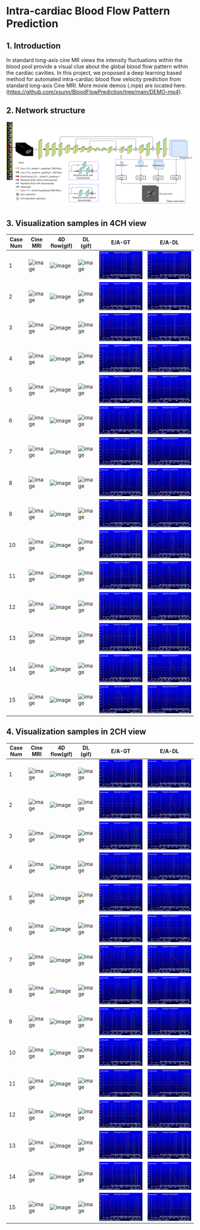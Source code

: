 # Intra-cardiac Blood Flow Pattern Prediction
## 1. Introduction
In standard long-axis cine MR views the intensity fluctuations within the blood pool provide a visual clue about the global blood flow pattern within the cardiac cavities.      In this project, we proposed a deep learning based method for automated intra-cardiac blood flow velocity prediction from standard long-axis Cine MRI.
More movie demos (.mpe) are located here. (https://github.com/xsunn/BloodFlowPrediction/tree/main/DEMO-mp4). 
## 2. Network structure
![image text](https://github.com/xsunn/BloodFlowPrediction/blob/main/model/modelnetwork.png) 
## 3. Visualization samples in 4CH view
Case Num|Cine MRI|4D flow(gif)|DL (gif)|E/A-GT|E/A-DL
------------|------------|-----------|------------|------------|------------|
1| ![image](https://github.com/xsunn/BloodFlowPrediction/blob/main/4CHDEMO/CINE/S58.gif) | ![image](https://github.com/xsunn/BloodFlowPrediction/blob/main/4CHDEMO/GT/S58.gif) | ![image](https://github.com/xsunn/BloodFlowPrediction/blob/main/4CHDEMO/DL/S58.gif)| ![image](https://github.com/xsunn/BloodFlowPrediction/blob/main/4CHEA/GT/S58.gif)| ![image](https://github.com/xsunn/BloodFlowPrediction/blob/main/4CHEA/DL/S58.gif)
2| ![image](https://github.com/xsunn/BloodFlowPrediction/blob/main/4CHDEMO/CINE/M60.gif) | ![image](https://github.com/xsunn/BloodFlowPrediction/blob/main/4CHDEMO/GT/M60.gif) | ![image](https://github.com/xsunn/BloodFlowPrediction/blob/main/4CHDEMO/DL/M60.gif)|![image](https://github.com/xsunn/BloodFlowPrediction/blob/main/4CHEA/GT/M60.gif)| ![image](https://github.com/xsunn/BloodFlowPrediction/blob/main/4CHEA/DL/M60.gif)  
3| ![image](https://github.com/xsunn/BloodFlowPrediction/blob/main/4CHDEMO/CINE/v06.gif) | ![image](https://github.com/xsunn/BloodFlowPrediction/blob/main/4CHDEMO/GT/v06.gif) | ![image](https://github.com/xsunn/BloodFlowPrediction/blob/main/4CHDEMO/DL/v06.gif) |![image](https://github.com/xsunn/BloodFlowPrediction/blob/main/4CHEA/GT/M60.gif)| ![image](https://github.com/xsunn/BloodFlowPrediction/blob/main/4CHEA/DL/M60.gif)
4| ![image](https://github.com/xsunn/BloodFlowPrediction/blob/main/4CHDEMO/CINE/S60.gif) | ![image](https://github.com/xsunn/BloodFlowPrediction/blob/main/4CHDEMO/GT/S60.gif) | ![image](https://github.com/xsunn/BloodFlowPrediction/blob/main/4CHDEMO/DL/S60.gif) |![image](https://github.com/xsunn/BloodFlowPrediction/blob/main/4CHEA/GT/S60.gif)| ![image](https://github.com/xsunn/BloodFlowPrediction/blob/main/4CHEA/DL/S60.gif)
5| ![image](https://github.com/xsunn/BloodFlowPrediction/blob/main/4CHDEMO/CINE/M95.gif) | ![image](https://github.com/xsunn/BloodFlowPrediction/blob/main/4CHDEMO/GT/M95.gif) | ![image](https://github.com/xsunn/BloodFlowPrediction/blob/main/4CHDEMO/DL/M95.gif) |![image](https://github.com/xsunn/BloodFlowPrediction/blob/main/4CHEA/GT/M95.gif)| ![image](https://github.com/xsunn/BloodFlowPrediction/blob/main/4CHEA/DL/M95.gif)
6| ![image](https://github.com/xsunn/BloodFlowPrediction/blob/main/4CHDEMO/CINE/M71.gif) | ![image](https://github.com/xsunn/BloodFlowPrediction/blob/main/4CHDEMO/GT/M71.gif) | ![image](https://github.com/xsunn/BloodFlowPrediction/blob/main/4CHDEMO/DL/M71.gif) |![image](https://github.com/xsunn/BloodFlowPrediction/blob/main/4CHEA/GT/M71.gif)| ![image](https://github.com/xsunn/BloodFlowPrediction/blob/main/4CHEA/DL/M71.gif)
7| ![image](https://github.com/xsunn/BloodFlowPrediction/blob/main/4CHDEMO/CINE/S82.gif) | ![image](https://github.com/xsunn/BloodFlowPrediction/blob/main/4CHDEMO/GT/S82.gif) | ![image](https://github.com/xsunn/BloodFlowPrediction/blob/main/4CHDEMO/DL/S82.gif) |![image](https://github.com/xsunn/BloodFlowPrediction/blob/main/4CHEA/GT/S82.gif)| ![image](https://github.com/xsunn/BloodFlowPrediction/blob/main/4CHEA/DL/S82.gif)
8| ![image](https://github.com/xsunn/BloodFlowPrediction/blob/main/4CHDEMO/CINE/V22.gif) | ![image](https://github.com/xsunn/BloodFlowPrediction/blob/main/4CHDEMO/GT/v22.gif) | ![image](https://github.com/xsunn/BloodFlowPrediction/blob/main/4CHDEMO/DL/V22.gif) |![image](https://github.com/xsunn/BloodFlowPrediction/blob/main/4CHEA/GT/V22.gif)| ![image](https://github.com/xsunn/BloodFlowPrediction/blob/main/4CHEA/DL/V22.gif)
9| ![image](https://github.com/xsunn/BloodFlowPrediction/blob/main/4CHDEMO/CINE/S113.gif) | ![image](https://github.com/xsunn/BloodFlowPrediction/blob/main/4CHDEMO/GT/S113.gif) | ![image](https://github.com/xsunn/BloodFlowPrediction/blob/main/4CHDEMO/DL/S113.gif) |![image](https://github.com/xsunn/BloodFlowPrediction/blob/main/4CHEA/GT/S113.gif)| ![image](https://github.com/xsunn/BloodFlowPrediction/blob/main/4CHEA/DL/S113.gif)
10| ![image](https://github.com/xsunn/BloodFlowPrediction/blob/main/4CHDEMO/CINE/S125.gif) | ![image](https://github.com/xsunn/BloodFlowPrediction/blob/main/4CHDEMO/GT/S125.gif) | ![image](https://github.com/xsunn/BloodFlowPrediction/blob/main/4CHDEMO/DL/S125.gif) |![image](https://github.com/xsunn/BloodFlowPrediction/blob/main/4CHEA/GT/S125.gif)| ![image](https://github.com/xsunn/BloodFlowPrediction/blob/main/4CHEA/DL/S125.gif)
11| ![image](https://github.com/xsunn/BloodFlowPrediction/blob/main/4CHDEMO/CINE/V23.gif) | ![image](https://github.com/xsunn/BloodFlowPrediction/blob/main/4CHDEMO/GT/V23.gif) | ![image](https://github.com/xsunn/BloodFlowPrediction/blob/main/4CHDEMO/DL/V23.gif) |![image](https://github.com/xsunn/BloodFlowPrediction/blob/main/4CHEA/GT/V23.gif)| ![image](https://github.com/xsunn/BloodFlowPrediction/blob/main/4CHEA/DL/V23.gif)
12| ![image](https://github.com/xsunn/BloodFlowPrediction/blob/main/4CHDEMO/CINE/V16.gif) | ![image](https://github.com/xsunn/BloodFlowPrediction/blob/main/4CHDEMO/GT/V16.gif) | ![image](https://github.com/xsunn/BloodFlowPrediction/blob/main/4CHDEMO/DL/V16.gif) |![image](https://github.com/xsunn/BloodFlowPrediction/blob/main/4CHEA/GT/V16.gif)| ![image](https://github.com/xsunn/BloodFlowPrediction/blob/main/4CHEA/DL/V16.gif)
13| ![image](https://github.com/xsunn/BloodFlowPrediction/blob/main/4CHDEMO/CINE/V39.gif) | ![image](https://github.com/xsunn/BloodFlowPrediction/blob/main/4CHDEMO/GT/V39.gif) | ![image](https://github.com/xsunn/BloodFlowPrediction/blob/main/4CHDEMO/DL/V39.gif) |![image](https://github.com/xsunn/BloodFlowPrediction/blob/main/4CHEA/GT/V39.gif)| ![image](https://github.com/xsunn/BloodFlowPrediction/blob/main/4CHEA/DL/V39.gif)
14| ![image](https://github.com/xsunn/BloodFlowPrediction/blob/main/4CHDEMO/CINE/V29.gif) | ![image](https://github.com/xsunn/BloodFlowPrediction/blob/main/4CHDEMO/GT/V29.gif) | ![image](https://github.com/xsunn/BloodFlowPrediction/blob/main/4CHDEMO/DL/V29.gif) |![image](https://github.com/xsunn/BloodFlowPrediction/blob/main/4CHEA/GT/V29.gif)| ![image](https://github.com/xsunn/BloodFlowPrediction/blob/main/4CHEA/DL/V29.gif)
15| ![image](https://github.com/xsunn/BloodFlowPrediction/blob/main/4CHDEMO/CINE/V09.gif) | ![image](https://github.com/xsunn/BloodFlowPrediction/blob/main/4CHDEMO/GT/V09.gif) | ![image](https://github.com/xsunn/BloodFlowPrediction/blob/main/4CHDEMO/DL/V09.gif) |![image](https://github.com/xsunn/BloodFlowPrediction/blob/main/4CHEA/GT/V09.gif)| ![image](https://github.com/xsunn/BloodFlowPrediction/blob/main/4CHEA/DL/V09.gif)

## 4. Visualization samples in 2CH view
Case Num|Cine MRI|4D flow(gif)|DL (gif)|E/A-GT|E/A-DL
------------|------------|------------|------------|------------|------------|
1| ![image](https://github.com/xsunn/BloodFlowPrediction/blob/main/2CHDEMO/CINE/M60.gif) | ![image](https://github.com/xsunn/BloodFlowPrediction/blob/main/2CHDEMO/GT/M60.gif) | ![image](https://github.com/xsunn/BloodFlowPrediction/blob/main/2CHDEMO/DL/M60.gif)|![image](https://github.com/xsunn/BloodFlowPrediction/blob/main/2CHEA/GT/M60.gif)| ![image](https://github.com/xsunn/BloodFlowPrediction/blob/main/2CHEA/DL/M60.gif)
2| ![image](https://github.com/xsunn/BloodFlowPrediction/blob/main/2CHDEMO/CINE/S117.gif) | ![image](https://github.com/xsunn/BloodFlowPrediction/blob/main/2CHDEMO/GT/S117.gif) | ![image](https://github.com/xsunn/BloodFlowPrediction/blob/main/2CHDEMO/DL/S117.gif)|![image](https://github.com/xsunn/BloodFlowPrediction/blob/main/2CHEA/GT/S117.gif)| ![image](https://github.com/xsunn/BloodFlowPrediction/blob/main/2CHEA/DL/S117.gif)
3| ![image](https://github.com/xsunn/BloodFlowPrediction/blob/main/2CHDEMO/CINE/S79.gif) | ![image](https://github.com/xsunn/BloodFlowPrediction/blob/main/2CHDEMO/GT/S79.gif) | ![image](https://github.com/xsunn/BloodFlowPrediction/blob/main/2CHDEMO/DL/S79.gif)|![image](https://github.com/xsunn/BloodFlowPrediction/blob/main/2CHEA/GT/S79.gif)| ![image](https://github.com/xsunn/BloodFlowPrediction/blob/main/2CHEA/DL/S79.gif)
4| ![image](https://github.com/xsunn/BloodFlowPrediction/blob/main/2CHDEMO/CINE/M78.gif) | ![image](https://github.com/xsunn/BloodFlowPrediction/blob/main/2CHDEMO/GT/M78.gif) | ![image](https://github.com/xsunn/BloodFlowPrediction/blob/main/2CHDEMO/DL/M78.gif)|![image](https://github.com/xsunn/BloodFlowPrediction/blob/main/2CHEA/GT/M78.gif)| ![image](https://github.com/xsunn/BloodFlowPrediction/blob/main/2CHEA/DL/M78.gif)
5| ![image](https://github.com/xsunn/BloodFlowPrediction/blob/main/2CHDEMO/CINE/V38.gif) | ![image](https://github.com/xsunn/BloodFlowPrediction/blob/main/2CHDEMO/GT/V38.gif) | ![image](https://github.com/xsunn/BloodFlowPrediction/blob/main/2CHDEMO/DL/V38.gif)|![image](https://github.com/xsunn/BloodFlowPrediction/blob/main/2CHEA/GT/V38.gif)| ![image](https://github.com/xsunn/BloodFlowPrediction/blob/main/2CHEA/DL/V38.gif)
6| ![image](https://github.com/xsunn/BloodFlowPrediction/blob/main/2CHDEMO/CINE/S109.gif) | ![image](https://github.com/xsunn/BloodFlowPrediction/blob/main/2CHDEMO/GT/S109.gif) | ![image](https://github.com/xsunn/BloodFlowPrediction/blob/main/2CHDEMO/DL/S109.gif)|![image](https://github.com/xsunn/BloodFlowPrediction/blob/main/2CHEA/GT/S109.gif)| ![image](https://github.com/xsunn/BloodFlowPrediction/blob/main/2CHEA/DL/S109.gif)
7| ![image](https://github.com/xsunn/BloodFlowPrediction/blob/main/2CHDEMO/CINE/S114.gif) | ![image](https://github.com/xsunn/BloodFlowPrediction/blob/main/2CHDEMO/GT/S114.gif) | ![image](https://github.com/xsunn/BloodFlowPrediction/blob/main/2CHDEMO/DL/S114.gif)|![image](https://github.com/xsunn/BloodFlowPrediction/blob/main/2CHEA/GT/S114.gif)| ![image](https://github.com/xsunn/BloodFlowPrediction/blob/main/2CHEA/DL/S114.gif)
8| ![image](https://github.com/xsunn/BloodFlowPrediction/blob/main/2CHDEMO/CINE/S69.gif) | ![image](https://github.com/xsunn/BloodFlowPrediction/blob/main/2CHDEMO/GT/S69.gif) | ![image](https://github.com/xsunn/BloodFlowPrediction/blob/main/2CHDEMO/DL/S69.gif)|![image](https://github.com/xsunn/BloodFlowPrediction/blob/main/2CHEA/GT/S69.gif)| ![image](https://github.com/xsunn/BloodFlowPrediction/blob/main/2CHEA/DL/S69.gif)
9| ![image](https://github.com/xsunn/BloodFlowPrediction/blob/main/2CHDEMO/CINE/S106.gif) | ![image](https://github.com/xsunn/BloodFlowPrediction/blob/main/2CHDEMO/GT/S106.gif) | ![image](https://github.com/xsunn/BloodFlowPrediction/blob/main/2CHDEMO/DL/S106.gif)|![image](https://github.com/xsunn/BloodFlowPrediction/blob/main/2CHEA/GT/S106.gif)| ![image](https://github.com/xsunn/BloodFlowPrediction/blob/main/2CHEA/DL/S106.gif)
10| ![image](https://github.com/xsunn/BloodFlowPrediction/blob/main/2CHDEMO/CINE/M79.gif) | ![image](https://github.com/xsunn/BloodFlowPrediction/blob/main/2CHDEMO/GT/M79.gif) | ![image](https://github.com/xsunn/BloodFlowPrediction/blob/main/2CHDEMO/DL/M79.gif)|![image](https://github.com/xsunn/BloodFlowPrediction/blob/main/2CHEA/GT/M79.gif)| ![image](https://github.com/xsunn/BloodFlowPrediction/blob/main/2CHEA/DL/M79.gif)
11| ![image](https://github.com/xsunn/BloodFlowPrediction/blob/main/2CHDEMO/CINE/S72.gif) | ![image](https://github.com/xsunn/BloodFlowPrediction/blob/main/2CHDEMO/GT/S72.gif) | ![image](https://github.com/xsunn/BloodFlowPrediction/blob/main/2CHDEMO/DL/S72.gif)|![image](https://github.com/xsunn/BloodFlowPrediction/blob/main/2CHEA/GT/S72.gif)| ![image](https://github.com/xsunn/BloodFlowPrediction/blob/main/2CHEA/DL/S72.gif)
12| ![image](https://github.com/xsunn/BloodFlowPrediction/blob/main/2CHDEMO/CINE/V32.gif) | ![image](https://github.com/xsunn/BloodFlowPrediction/blob/main/2CHDEMO/GT/V32.gif) | ![image](https://github.com/xsunn/BloodFlowPrediction/blob/main/2CHDEMO/DL/V32.gif)|![image](https://github.com/xsunn/BloodFlowPrediction/blob/main/2CHEA/GT/V32.gif)| ![image](https://github.com/xsunn/BloodFlowPrediction/blob/main/2CHEA/DL/V32.gif)
13| ![image](https://github.com/xsunn/BloodFlowPrediction/blob/main/2CHDEMO/CINE/V30.gif) | ![image](https://github.com/xsunn/BloodFlowPrediction/blob/main/2CHDEMO/GT/V30.gif) | ![image](https://github.com/xsunn/BloodFlowPrediction/blob/main/2CHDEMO/DL/V30.gif)|![image](https://github.com/xsunn/BloodFlowPrediction/blob/main/2CHEA/GT/V30.gif)| ![image](https://github.com/xsunn/BloodFlowPrediction/blob/main/2CHEA/DL/V30.gif)
14| ![image](https://github.com/xsunn/BloodFlowPrediction/blob/main/2CHDEMO/CINE/M97.gif) | ![image](https://github.com/xsunn/BloodFlowPrediction/blob/main/2CHDEMO/GT/M97.gif) | ![image](https://github.com/xsunn/BloodFlowPrediction/blob/main/2CHDEMO/DL/M97.gif)|![image](https://github.com/xsunn/BloodFlowPrediction/blob/main/2CHEA/GT/M97.gif)| ![image](https://github.com/xsunn/BloodFlowPrediction/blob/main/2CHEA/DL/M97.gif)
15| ![image](https://github.com/xsunn/BloodFlowPrediction/blob/main/2CHDEMO/CINE/V20.gif) | ![image](https://github.com/xsunn/BloodFlowPrediction/blob/main/2CHDEMO/GT/V20.gif) | ![image](https://github.com/xsunn/BloodFlowPrediction/blob/main/2CHDEMO/DL/V20.gif)| ![image](https://github.com/xsunn/BloodFlowPrediction/blob/main/2CHEA/GT/V20.gif)| ![image](https://github.com/xsunn/BloodFlowPrediction/blob/main/2CHEA/DL/V20.gif)
